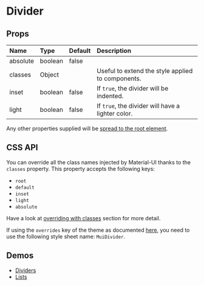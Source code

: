 <!--- This documentation is automatically generated, do not try to edit it. -->

# Divider



## Props
| Name | Type | Default | Description |
|:-----|:-----|:--------|:------------|
| absolute | boolean | false |  |
| classes | Object |  | Useful to extend the style applied to components. |
| inset | boolean | false | If `true`, the divider will be indented. |
| light | boolean | false | If `true`, the divider will have a lighter color. |

Any other properties supplied will be [spread to the root element](/customization/api#spread).

## CSS API

You can override all the class names injected by Material-UI thanks to the `classes` property.
This property accepts the following keys:
- `root`
- `default`
- `inset`
- `light`
- `absolute`

Have a look at [overriding with classes](/customization/overrides#overriding-with-classes)
section for more detail.

If using the `overrides` key of the theme as documented
[here](/customization/themes#customizing-all-instances-of-a-component-type),
you need to use the following style sheet name: `MuiDivider`.

## Demos

- [Dividers](/demos/dividers)
- [Lists](/demos/lists)

